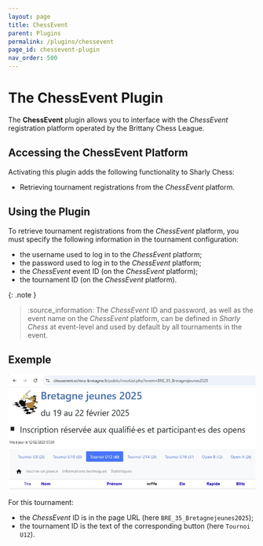 ```yaml
---
layout: page
title: ChessEvent
parent: Plugins
permalink: /plugins/chessevent
page_id: chessevent-plugin
nav_order: 500
---
```


# The ChessEvent Plugin

The **ChessEvent** plugin allows you to interface with the _ChessEvent_ registration platform operated by the Brittany Chess League.

## Accessing the ChessEvent Platform

Activating this plugin adds the following functionality to Sharly Chess:
- Retrieving tournament registrations from the _ChessEvent_ platform.

## Using the Plugin

To retrieve tournament registrations from the _ChessEvent_ platform, you must specify the following information in the tournament configuration:
- the username used to log in to the _ChessEvent_ platform;
- the password used to log in to the _ChessEvent_ platform;
- the _ChessEvent_ event ID (on the _ChessEvent_ platform);
- the tournament ID (on the _ChessEvent_ platform).

{: .note }
> :source_information: The _ChessEvent_ ID and password, as well as the event name on the _ChessEvent_ platform, can be defined in _Sharly Chess_ at event-level and used by default by all tournaments in the event.

## Exemple

![How to retrieve the necessary information on the _ChessEvent_ platform](/assets/images/chessevent/chessevent-example.jpg)

For this tournament:

- the _ChessEvent_ ID is in the page URL (here `BRE_35_Bretagnejeunes2025`);
- the tournament ID is the text of the corresponding button (here `Tournoi U12`).
